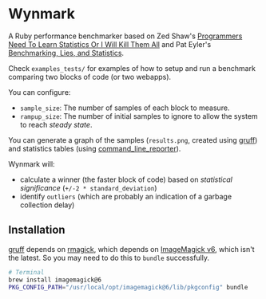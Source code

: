 # Wynmark

A Ruby performance benchmarker based on Zed Shaw's [Programmers Need To Learn Statistics Or I Will Kill Them All](https://zedshaw.com/archive/programmers-need-to-learn-statistics-or-i-will-kill-them-all/) and Pat Eyler's [Benchmarking, Lies, and Statistics](http://on-ruby.blogspot.com/2006/12/benchmarking-lies-and-statistics.html).

Check `examples_tests/` for examples of how to setup and run a benchmark comparing two blocks of code (or two webapps).

You can configure:
- `sample_size`: The number of samples of each block to measure.
- `rampup_size`: The number of initial samples to ignore to allow the system to reach _steady state_.

You can generate a graph of the samples (`results.png`, created using [gruff](https://github.com/topfunky/gruff)) and statistics tables (using [command_line_reporter](https://github.com/wbailey/command_line_reporter)).

Wynmark will: 
- calculate a winner (the faster block of code) based on _statistical significance_ (`+/-2 * standard_deviation`)
- identify `outliers` (which are probably an indication of a garbage collection delay)

## Installation

[gruff](https://github.com/topfunky/gruff) depends on [rmagick](https://github.com/rmagick/rmagick), which depends on [ImageMagick v6](https://formulae.brew.sh/formula/imagemagick@6), which isn't the latest. So you may need to do this to `bundle` successfully.

```sh
# Terminal
brew install imagemagick@6
PKG_CONFIG_PATH="/usr/local/opt/imagemagick@6/lib/pkgconfig" bundle
```
